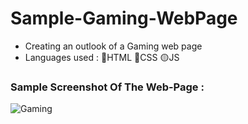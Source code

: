 # Sample-Gaming-WebPage
- Creating an outlook of a Gaming web page 
- Languages used : 🔴HTML  🔵CSS   🟡JS

###  Sample Screenshot Of The Web-Page :

![Gaming](https://github.com/Manojdhinakar/Sample-Gaming-WebPage/assets/76801009/5cd6b59a-1e57-4d12-b9ed-b271c2a23ba9)
